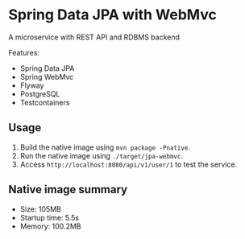 # Spring Data JPA with WebMvc

A microservice with REST API and RDBMS backend

Features:

* Spring Data JPA
* Spring WebMvc
* Flyway
* PostgreSQL
* Testcontainers

## Usage

1. Build the native image using `mvn package -Pnative`.
2. Run the native image using `./target/jpa-webmvc`.
3. Access `http://localhost:8080/api/v1/user/1` to test the service.

## Native image summary

* Size: 105MB
* Startup time: 5.5s
* Memory: 100.2MB 